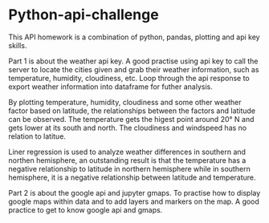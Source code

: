 # Python-api-challenge
This API homework is a combination of python, pandas, plotting and api key skills. 

Part 1 is about the weather api key. A good practise using api key to call the server to locate the cities given and grab their weather information, such as temperature, humidity, cloudiness, etc. Loop through the api response to export weather information into dataframe for futher analysis.

By plotting temperature, humidity, cloudiness and some other weather factor based on latitude, the relationships between the factors and latitude can be observed. The temperature gets the higest point around 20° N and gets lower at its south and north. The cloudiness and windspeed has no relation to latitue. 

Liner regression is used to analyze weather differences in southern and northen hemisphere, an outstanding result is that the temperature has a negative relationship to latitude in northern hemisphere while in southern hemisphere, it is a negative relationship between latitude and temperature.

Part 2 is about the google api and jupyter gmaps. To practise how to display google maps within data and to add layers and markers on the map. A good practice to get to know google api and gmaps.

